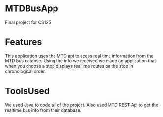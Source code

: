# MTDBusApp
Final project for CS125

# Features
This application uses the MTD api to acess real time information from the MTD bus databse. Using the info we received we made an application that when you choose a stop displays realtime routes on the stop in chronological order.

# ToolsUsed
We used Java to code all of the project. Also used MTD REST Api to get the realtime bus info from their database.
